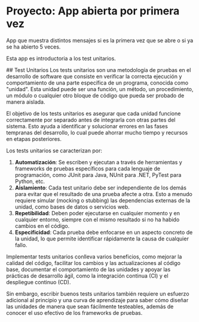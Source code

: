 # Proyecto: App abierta por primera vez
App que muestra distintos mensajes si es la primera vez que se abre o si ya se ha abierto 5 veces.

Esta app es introductoria a los test unitarios.

## Test Unitarios
Los tests unitarios son una metodología de pruebas en el desarrollo de software que consiste en verificar la correcta ejecución y comportamiento de una parte específica de un programa, conocida como "unidad". Esta unidad puede ser una función, un método, un procedimiento, un módulo o cualquier otro bloque de código que pueda ser probado de manera aislada.

El objetivo de los tests unitarios es asegurar que cada unidad funcione correctamente por separado antes de integrarla con otras partes del sistema. Esto ayuda a identificar y solucionar errores en las fases tempranas del desarrollo, lo cual puede ahorrar mucho tiempo y recursos en etapas posteriores.

Los tests unitarios se caracterizan por:

1. **Automatización**: Se escriben y ejecutan a través de herramientas y frameworks de pruebas específicos para cada lenguaje de programación, como JUnit para Java, NUnit para .NET, PyTest para Python, etc.
2. **Aislamiento**: Cada test unitario debe ser independiente de los demás para evitar que el resultado de una prueba afecte a otra. Esto a menudo requiere simular (mocking o stubbing) las dependencias externas de la unidad, como bases de datos o servicios web.
3. **Repetibilidad**: Deben poder ejecutarse en cualquier momento y en cualquier entorno, siempre con el mismo resultado si no ha habido cambios en el código.
4. **Especificidad**: Cada prueba debe enfocarse en un aspecto concreto de la unidad, lo que permite identificar rápidamente la causa de cualquier fallo.

Implementar tests unitarios conlleva varios beneficios, como mejorar la calidad del código, facilitar los cambios y las actualizaciones al código base, documentar el comportamiento de las unidades y apoyar las prácticas de desarrollo ágil, como la integración continua (CI) y el despliegue continuo (CD).

Sin embargo, escribir buenos tests unitarios también requiere un esfuerzo adicional al principio y una curva de aprendizaje para saber cómo diseñar las unidades de manera que sean fácilmente testeables, además de conocer el uso efectivo de los frameworks de pruebas.
